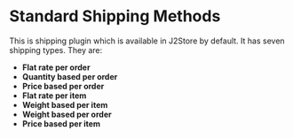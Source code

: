 # Standard Shipping Methods

This is shipping plugin which is available in J2Store by default. It has seven shipping types. They are:

* **Flat rate per order**
* **Quantity based per order**
* **Price based per order**
* **Flat rate per item**
* **Weight based per item**
* **Weight based per order**
* **Price based per item**